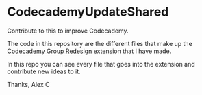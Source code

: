 CodecademyUpdateShared
======================

Contribute to this to improve Codecademy.

The code in this repository are the different  files that make up the [Codecademy Group Redesign](https://chrome.google.com/webstore/detail/codecademy-group-redesign/bladgjamjaiaffkojoadgeelkgfgkdkp) extension that I have made.

In this repo you can see every file that goes into the extension and contribute new ideas to it.

Thanks,
Alex C
